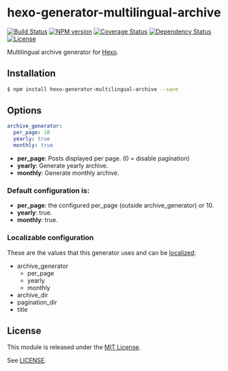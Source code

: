 # hexo-generator-multilingual-archive

[![Build Status](https://travis-ci.org/ahaasler/hexo-generator-multilingual-archive.svg?branch=master)](https://travis-ci.org/ahaasler/hexo-generator-multilingual-archive)
[![NPM version](https://badge.fury.io/js/hexo-generator-multilingual-archive.svg)](http://badge.fury.io/js/hexo-generator-multilingual-archive)
[![Coverage Status](https://coveralls.io/repos/ahaasler/hexo-generator-multilingual-archive/badge.svg?branch=master&service=github)](https://coveralls.io/github/ahaasler/hexo-generator-multilingual-archive?branch=master)
[![Dependency Status](https://gemnasium.com/ahaasler/hexo-generator-multilingual-archive.svg)](https://gemnasium.com/ahaasler/hexo-generator-multilingual-archive)
[![License](https://img.shields.io/badge/license-MIT%20License-blue.svg)](LICENSE)

Multilingual archive generator for [Hexo].

## Installation

``` bash
$ npm install hexo-generator-multilingual-archive --save
```

## Options

``` yaml
archive_generator:
  per_page: 10
  yearly: true
  monthly: true
```

- **per\_page**: Posts displayed per page. (0 = disable pagination)
- **yearly**: Generate yearly archive.
- **monthly**: Generate monthly archive.

### Default configuration is:

- **per\_page**: the configured per\_page (outside archive\_generator) or 10.
- **yearly**: true.
- **monthly**: true.

### Localizable configuration

These are the values that this generator uses and can be [localized](https://github.com/ahaasler/hexo-multilingual#_c-configuration-locales "Configuring locales"):

- archive_generator
  - per_page
  - yearly
  - monthly
- archive_dir
- pagination_dir
- title

## License

This module is released under the [MIT License](http://opensource.org/licenses/MIT "The MIT License").

See [LICENSE](LICENSE "The MIT License").

[Hexo]: http://hexo.io/

